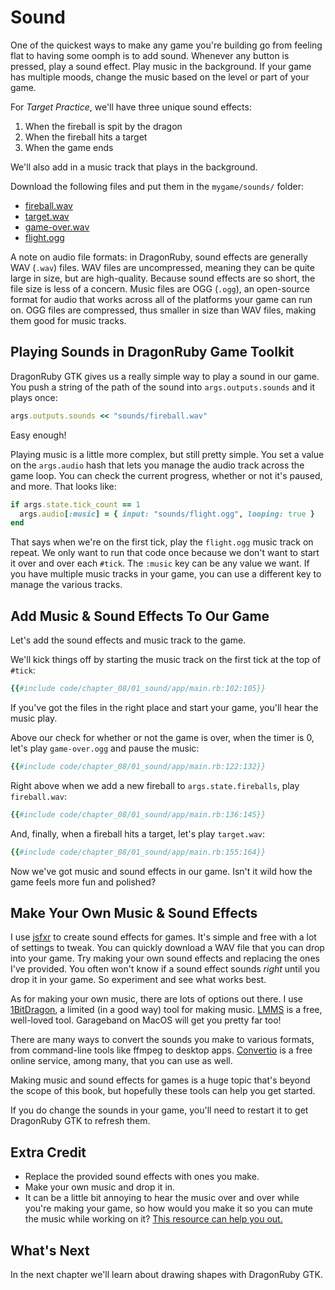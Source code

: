 # Sound

One of the quickest ways to make any game you're building go from feeling flat to having some oomph is to add sound. Whenever any button is pressed, play a sound effect. Play music in the background. If your game has multiple moods, change the music based on the level or part of your game.

For _Target Practice_, we'll have three unique sound effects:

1. When the fireball is spit by the dragon
2. When the fireball hits a target
3. When the game ends

We'll also add in a music track that plays in the background.

Download the following files and put them in the `mygame/sounds/` folder:

- [fireball.wav](./code/chapter_08/01_sound/sounds/fireball.wav)
- [target.wav](./code/chapter_08/01_sound/sounds/target.wav)
- [game-over.wav](./code/chapter_08/01_sound/sounds/game-over.wav)
- [flight.ogg](./code/chapter_08/01_sound/sounds/flight.ogg)

A note on audio file formats: in DragonRuby, sound effects are generally WAV (`.wav`) files. WAV files are uncompressed, meaning they can be quite large in size, but are high-quality. Because sound effects are so short, the file size is less of a concern. Music files are OGG (`.ogg`), an open-source format for audio that works across all of the platforms your game can run on. OGG files are compressed, thus smaller in size than WAV files, making them good for music tracks.

## Playing Sounds in DragonRuby Game Toolkit

DragonRuby GTK gives us a really simple way to play a sound in our game. You push a string of the path of the sound into `args.outputs.sounds` and it plays once:

``` ruby
args.outputs.sounds << "sounds/fireball.wav"
```

Easy enough!

Playing music is a little more complex, but still pretty simple. You set a value on the `args.audio` hash that lets you manage the audio track across the game loop. You can check the current progress, whether or not it's paused, and more. That looks like:

``` ruby
if args.state.tick_count == 1
  args.audio[:music] = { input: "sounds/flight.ogg", looping: true }
end
```

That says when we're on the first tick, play the `flight.ogg` music track on repeat. We only want to run that code once because we don't want to start it over and over each `#tick`. The `:music` key can be any value we want. If you have multiple music tracks in your game, you can use a different key to manage the various tracks.

## Add Music & Sound Effects To Our Game

Let's add the sound effects and music track to the game.

We'll kick things off by starting the music track on the first tick at the top of `#tick`:

``` ruby
{{#include code/chapter_08/01_sound/app/main.rb:102:105}}
```

If you've got the files in the right place and start your game, you'll hear the music play.


Above our check for whether or not the game is over, when the timer is 0, let's play `game-over.ogg` and pause the music:

``` ruby
{{#include code/chapter_08/01_sound/app/main.rb:122:132}}
```

Right above when we add a new fireball to `args.state.fireballs`, play `fireball.wav`:

``` ruby
{{#include code/chapter_08/01_sound/app/main.rb:136:145}}
```

And, finally, when a fireball hits a target, let's play `target.wav`:

``` ruby
{{#include code/chapter_08/01_sound/app/main.rb:155:164}}
```

Now we've got music and sound effects in our game. Isn't it wild how the game feels more fun and polished?

## Make Your Own Music & Sound Effects

I use [jsfxr](https://sfxr.me/) to create sound effects for games. It's simple and free with a lot of settings to tweak. You can quickly download a WAV file that you can drop into your game. Try making your own sound effects and replacing the ones I've provided. You often won't know if a sound effect sounds _right_ until you drop it in your game. So experiment and see what works best.

As for making your own music, there are lots of options out there. I use [1BitDragon](https://1bitdragon.com/), a limited (in a good way) tool for making music. [LMMS](https://lmms.io/) is a free, well-loved tool. Garageband on MacOS will get you pretty far too!

There are many ways to convert the sounds you make to various formats, from command-line tools like ffmpeg to desktop apps. [Convertio](https://convertio.co/) is a free online service, among many, that you can use as well.

Making music and sound effects for games is a huge topic that's beyond the scope of this book, but hopefully these tools can help you get started.

If you do change the sounds in your game, you'll need to restart it to get DragonRuby GTK to refresh them.

## Extra Credit

- Replace the provided sound effects with ones you make.
- Make your own music and drop it in.
- It can be a little bit annoying to hear the music over and over while you're making your game, so how would you make it so you can mute the music while working on it? [This resource can help you out.](https://www.dragonriders.community/recipes/music)

## What's Next

In the next chapter we'll learn about drawing shapes with DragonRuby GTK.
